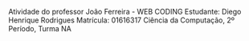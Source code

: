 Atividade do professor João Ferreira - WEB CODING
Estudante: Diego Henrique Rodrigues 
Matrícula: 01616317
Ciência da Computação, 2º Período, Turma NA
